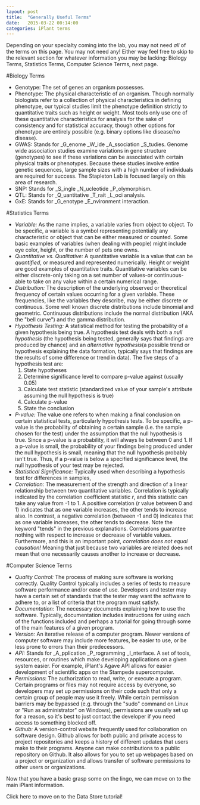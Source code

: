 ```yaml
---
layout: post
title:  "Generally Useful Terms"
date:   2015-03-22 00:14:00
categories: iPlant terms
---
```


Depending on your specialty coming into the lab, you may not need _all_ of the terms on this page. You may not need any! Either way feel free to skip to the 
relevant section for whatever information you may be lacking: Biology Terms, Statistics Terms, Computer Science Terms, next page.

#Biology Terms

* Genotype: The set of genes an organism possesses.
* Phenotype: The physical characteristic of an organism. Though normally biologists refer to a collection of physical characteristics in defining phenotype, our typical studies limit the phenotype definition strictly to quantitative 
traits such as height or weight. Most tools only use one of these quantitative characteristics for analysis for the sake of consistency and for statistical accuracy, though other options for phenotype are entirely possible 
(e.g. binary options like disease/no disease).      
* GWAS: Stands for _G_enome _W_ide _A_ssociation _S_tudies. Genome wide association studies examine variations in gene structure (genotypes) to see if these variations can be associated with certain physical traits or phenotypes. Because these studies
involve entire genetic sequences, large sample sizes with a high number of individuals are required for success. The Stapleton Lab is focused largely on this area of research.   
* SNP: Stands for _S_ingle _N_ucleotide _P_olymorphism. 
* QTL: Stands for _Q_uantitative _T_rait _L_oci analysis. 
* GxE: Stands for _G_enotype _E_nvironment interaction. 

#Statistics Terms

* _Variable:_ As the name implies, a variable varies from object to object. To be specific, a variable is a symbol representing potentially any characteristic or object that can be either measured or counted. 
Some basic examples of variables (when dealing with people) might include eye color, height, or the number of pets one owns. 
* _Quantitative vs. Qualitative:_ A quantitative variable is a value that can be *quantified*, or measured and represented numerically. Height or weight are good examples of quantitative traits. Quantitative variables can
be either discrete-only taking on a set number of values-or continuous-able to take on any value within a certain numerical range.  
* _Distribution:_ The description of the underlying observed or theoretical frequency of certain values occurring for a given variable. These frequencies, like the variables they describe, may be
either discrete or continuous. Some well known discrete distributions include binomial and geometric. Continuous distributions include the normal distribution (AKA the "bell curve") and
the gamma distribution.
* _Hypothesis Testing:_ A statistical method for testing the probability of a given hypothesis being true. A hypothesis test deals with both a *null hypothesis* (the hypothesis being tested, generally says that findings are
produced by chance) and an *alternative hypothesis*(a possible trend or hypothesis explaining the data formation, typically says that findings are the results of some difference or trend in data). The five steps of a hypothesis test are:
	1) State hypotheses
	2) Determine significance level to compare p-value against (usually 0.05)
	3) Calculate test statistic (standardized value of your sample's attribute assuming the null hypothesis is true)
	4) Calculate p-value
	5) State the conclusion
* _P-value:_ The value one refers to when making a final conclusion on certain statistical tests, particularly hypothesis tests. To be specific, a p-value is the probability of obtaining a certain sample (i.e. the sample
chosen for the test) under the assumption that the null hypothesis is true. Since a p-value is a probability, it will always lie between 0 and 1. If a p-value is small, the probability of your findings being produced under the null hypothesis is small, meaning that the null hypothesis probably isn't true.
Thus, if a p-value is below a specified significance level, the null hypothesis of your test may be rejected.
* _Statistical Significance:_ Typically used when describing a hypothesis test for differences in samples,  
* _Correlation:_ The measurement of the strength and direction of a linear relationship between two quantitative variables. Correlation is typically indicated by the correlation coefficient statistic *r*, and this statistic can take any
value from -1 to 1. A positive correlation (*r* value between 0 and 1) indicates that as one variable increases, the other tends to increase also. In contrast, a negative correlation (between -1 and 0) indicates that
as one variable increases, the other tends to decrease. Note the keyword "tends" in the previous explanations. Correlations guarantee nothing with respect to increase or decrease of variable values. Furthermore, and
this is an important point, *correlation does not equal causation!* Meaning that just because two variables are related does not mean that one necessarily causes another to increase or decrease.

#Computer Science Terms
* _Quality Control:_ The process of making sure software is working correctly. Quality Control typically includes a series of tests to measure software performance and/or ease of use. Developers and tester may have 
a certain set of standards that the tester may want the software to adhere to, or a list of criteria that the program must satisfy. 
* _Documentation:_ The necessary documents explaining how to use the software. Typically, documentation includes instructions for using each of the functions included and perhaps a tutorial for going through
some of the main features of a given program. 
* _Version:_ An iterative release of a computer program. Newer versions of computer software may include more features, be easier to use, or be less prone to errors than their predecessors. 
* _API:_ Stands for _A_pplication _P_rogramming _I_nterface. A set of tools, resources, or routines which make developing applications on a given system easier. For example, iPlant's Agave API allows for easier development
of scientific apps on the Stampede supercomputer.
* _Permissions_: The authorization to read, write, or execute a program. Certain programs or files may not require access by everyone, so developers may set up permissions on their code such that only a certain group of people may use it freely.
While certain permission barriers may be bypassed (e.g. through the "sudo" command on Linux or "Run as administrator" on Windows), permissions are usually set up for a reason, so it's best to just contact the developer if you need access to something
blocked off. 
* _Github:_ A version-control website frequently used for collaboration on software design. Github allows for both public and private access to project repositories and keeps a history
of different updates that users make to their programs. Anyone can make contributions to a public repository on Github. It also allows for you to set up webpages based on a project or organization and allows transfer of software permissions to other users or organizations.

Now that you have a basic grasp some on the lingo, we can move on to the main iPlant information.

Click here to move on to the Data Store tutorial!